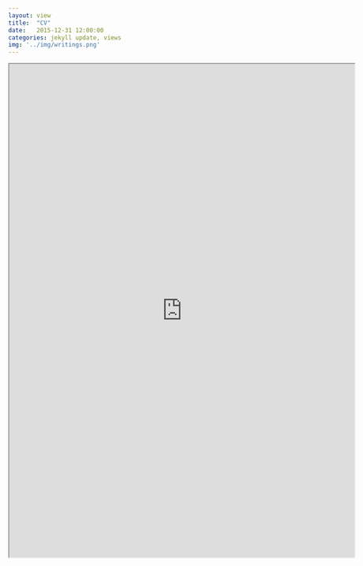 ```yaml
---
layout: view
title:  "CV"
date:   2015-12-31 12:00:00
categories: jekyll update, views
img: '../img/writings.png'
---
```


<iframe
height="1000"
width="700"
src="https://dl.dropboxusercontent.com/u/99280857/resume_nathan_epstein.pdf">
</iframe>